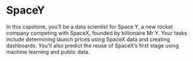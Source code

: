 # SpaceY
In this capstone, you’ll be a data scientist for Space Y, a new rocket company competing with SpaceX, founded by billionaire Mr Y. Your tasks include determining launch prices using SpaceX data and creating dashboards. You'll also predict the reuse of SpaceX’s first stage using machine learning and public data.
